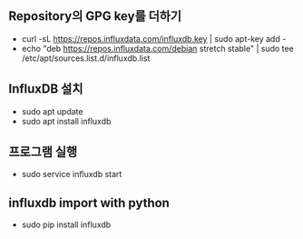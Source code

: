 ## Repository의 GPG key를 더하기
  - curl -sL https://repos.influxdata.com/influxdb.key | sudo apt-key add -
  - echo "deb https://repos.influxdata.com/debian stretch stable" | sudo tee /etc/apt/sources.list.d/influxdb.list

## InfluxDB 설치
  - sudo apt update
  - sudo apt install influxdb

## 프로그램 실행
  - sudo service influxdb start

## influxdb import with python
  - sudo pip install influxdb
